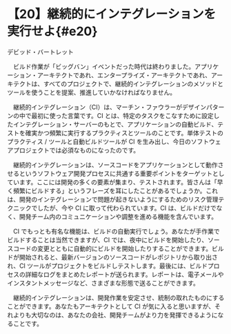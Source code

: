 # 【20】継続的にインテグレーションを実行せよ{#e20}

<div class="author">デビッド・バートレット</div>

　ビルド作業が「ビッグバン」イベントだった時代は終わりました。アプリケーション・アーキテクトであれ、エンタープライズ・アーキテクトであれ、アーキテクトは、すべてのプロジェクトで、継続的インテグレーションのメソッドとツールを使うことを提案、推進していかなければなりません。

　継続的インテグレーション（CI）は、マーチン・ファウラーがデザインパターンの中で最初に使った言葉です。CI とは、特定のタスクをこなすために設定したインテグレーション・サーバーのもとで、アプリケーションの自動ビルド、テストを確実かつ頻繁に実行するプラクティスとツールのことです。単体テストのプラクティス / ツールと自動ビルドツールが CI を生み出し、今日のソフトウェアプロジェクトでは必須なものになったのです。

　継続的インテグレーションは、ソースコードをアプリケーションとして動作させるというソフトウェア開発プロセスに共通する重要ポイントをターゲットとしています。ここには開発の多くの要素が集まり、テストされます。皆さんは「早く頻繁にビルドする」というフレーズを耳にしたことがあるでしょうか。これは、開発のインテグレーションで問題が起きないようにするためのリスク管理テクニックでしたが、今や CI に取って代わられています。CI は、ビルドだけでなく、開発チーム内のコミュニケーションや調整を進める機能を含んでいます。

　CI でもっとも有名な機能は、ビルドの自動実行でしょう。あなたが手作業でビルドすることは当然できますが、CI では、夜中にビルドを開始したり、ソースコードの変更とともに自動的にビルドを開始したりすることができます。ビルドが開始されると、最新バージョンのソースコードがレポジトリから取り出され、CI ツールがプロジェクトをビルドしテストします。最後には、ビルドプロセスの詳細なログをまとめたレポートが送られます。レポートは、電子メールやインスタントメッセージなど、さまざまな形態で送ることができます。

　継続的インテグレーションは、開発作業を安定させ、統制の取れたものにすることができます。あなたもアーキテクトとして CI が気に入ると思いますが、それよりも大切なのは、あなたの会社、開発チームがより力を発揮できるようになることです。

